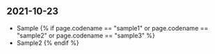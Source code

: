 ## 2021-10-23
- Sample
{% if page.codename == "sample1" or page.codename == "sample2" or page.codename == "sample3" %}
- Sample2
{% endif %}
